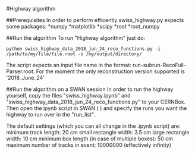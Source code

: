 #Highway algorithm

##Prerequisites
In order to perform efficently swiss_highway.py expects some packages:
  *numpy
  *matplotlib
  *scipy
  *root
  *root_numpy

##Run the algorithm
To run "Highway algorithm" just do:
```
python swiss_highway_data_2018_jun_24_reco_functions.py -i /path/to/my/file/file.root -o /my/output/directory/
```
The script expects an input file name in the format: run-subrun-RecoFull-Parser.root. For the moment the only reconstruction version supported is '2018_June_24'

##Run the algorithm on a SWAN session
In order to run the highway yourself, copy the files "swiss_highway.ipynb" and "swiss_highway_data_2018_jun_24_reco_functions.py" to your CERNBox. Then open the ipynb script in SWAN (  ) and specify the runs you want the highway to run over in the "run_list".

The default settings (which you can all change in the .ipynb script) are:
minimum track length: 20 cm
small rectangle width: 3.5 cm
large rectangle width: 10 cm
minimum box length (in case of multiple boxes): 50 cm
maximum number of tracks in event: 10000000 (effectively infinity)

